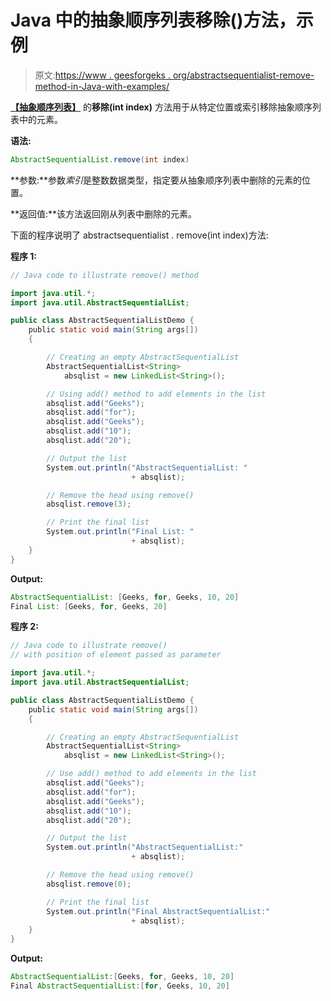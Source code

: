# Java 中的抽象顺序列表移除()方法，示例

> 原文:[https://www . geesforgeks . org/abstractsequentialist-remove-method-in-Java-with-examples/](https://www.geeksforgeeks.org/abstractsequentiallist-remove-method-in-java-with-examples/)

[**【抽象顺序列表】**](https://www.geeksforgeeks.org/abstractsequentiallist-in-java-with-examples/) 的**移除(int index)** 方法用于从特定位置或索引移除抽象顺序列表中的元素。

**语法:**

```java
AbstractSequentialList.remove(int index)
```

**参数:**参数*索引*是整数数据类型，指定要从抽象顺序列表中删除的元素的位置。

**返回值:**该方法返回刚从列表中删除的元素。

下面的程序说明了 abstractsequentialist . remove(int index)方法:

**程序 1:**

```java
// Java code to illustrate remove() method

import java.util.*;
import java.util.AbstractSequentialList;

public class AbstractSequentialListDemo {
    public static void main(String args[])
    {

        // Creating an empty AbstractSequentialList
        AbstractSequentialList<String>
            absqlist = new LinkedList<String>();

        // Using add() method to add elements in the list
        absqlist.add("Geeks");
        absqlist.add("for");
        absqlist.add("Geeks");
        absqlist.add("10");
        absqlist.add("20");

        // Output the list
        System.out.println("AbstractSequentialList: "
                           + absqlist);

        // Remove the head using remove()
        absqlist.remove(3);

        // Print the final list
        System.out.println("Final List: "
                           + absqlist);
    }
}
```

**Output:**

```java
AbstractSequentialList: [Geeks, for, Geeks, 10, 20]
Final List: [Geeks, for, Geeks, 20]

```

**程序 2:**

```java
// Java code to illustrate remove()
// with position of element passed as parameter

import java.util.*;
import java.util.AbstractSequentialList;

public class AbstractSequentialListDemo {
    public static void main(String args[])
    {

        // Creating an empty AbstractSequentialList
        AbstractSequentialList<String>
            absqlist = new LinkedList<String>();

        // Use add() method to add elements in the list
        absqlist.add("Geeks");
        absqlist.add("for");
        absqlist.add("Geeks");
        absqlist.add("10");
        absqlist.add("20");

        // Output the list
        System.out.println("AbstractSequentialList:"
                           + absqlist);

        // Remove the head using remove()
        absqlist.remove(0);

        // Print the final list
        System.out.println("Final AbstractSequentialList:"
                           + absqlist);
    }
}
```

**Output:**

```java
AbstractSequentialList:[Geeks, for, Geeks, 10, 20]
Final AbstractSequentialList:[for, Geeks, 10, 20]

```